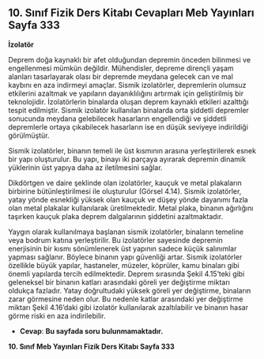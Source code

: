 ## 10. Sınıf Fizik Ders Kitabı Cevapları Meb Yayınları Sayfa 333

**İzolatör**

Deprem doğa kaynaklı bir afet olduğundan depremin önceden bilinmesi ve engellenmesi mümkün değildir. Mühendisler, depreme dirençli yaşam alanları tasarlayarak olası bir depremde meydana gelecek can ve mal kaybını en aza indirmeyi amaçlar. Sismik izolatörler, depremlerin olumsuz etkilerini azaltmak ve yapıların dayanıklılığını artırmak için geliştirilmiş bir teknolojidir. İzolatörlerin binalarda oluşan deprem kaynaklı etkileri azalttığı tespit edilmiştir. Sismik izolatör kullanılan binalarda orta şiddetli depremler sonucunda meydana gelebilecek hasarların engellendiği ve şiddetli depremlerle ortaya çıkabilecek hasarların ise en düşük seviyeye indirildiği görülmüştür.

Sismik izolatörler, binanın temeli ile üst kısmının arasına yerleştirilerek esnek bir yapı oluşturulur. Bu yapı, binayı iki parçaya ayırarak depremin dinamik yüklerinin üst yapıya daha az iletilmesini sağlar.

Dikdörtgen ve daire şeklinde olan izolatörler, kauçuk ve metal plakaların birbirine bütünleştirilmesi ile oluşturulur (Görsel 4.14). Sismik izolatörler, yatay yönde esnekliği yüksek olan kauçuk ve düşey yönde dayanımı fazla olan metal plakalar kullanılarak üretilmektedir. Metal plaka, binanın ağırlığını taşırken kauçuk plaka deprem dalgalarının şiddetini azaltmaktadır.

Yaygın olarak kullanılmaya başlanan sismik izolatörler, binaların temeline veya bodrum katına yerleştirilir. Bu izolatörler sayesinde depremin enerjisinin bir kısmı sönümlenerek üst yapının sadece küçük salınımlar yapması sağlanır. Böylece binanın yapı güvenliği artar. Sismik izolatörler özellikle büyük yapılar, hastaneler, müzeler, köprüler, kamu binaları gibi önemli yapılarda tercih edilmektedir. Deprem sırasında Şekil 4.15’teki gibi geleneksel bir binanın katları arasındaki göreli yer değiştirme miktarı oldukça fazladır. Yatay doğrultudaki yüksek göreli yer değiştirme, binaların zarar görmesine neden olur. Bu nedenle katlar arasındaki yer değiştirme miktarı Şekil 4.16’daki gibi izolatör kullanılarak azaltılabilir ve binanın hasar görme riski en aza indirilebilir.

* **Cevap**: **Bu sayfada soru bulunmamaktadır.**

**10. Sınıf Meb Yayınları Fizik Ders Kitabı Sayfa 333**